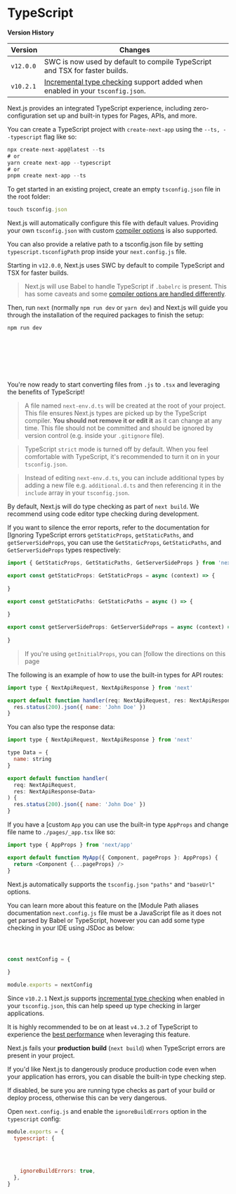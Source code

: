 # TypeScript



**Version History**


| Version | Changes |
| --- | --- |
| `v12.0.0` | SWC is now used by default to compile TypeScript and TSX for faster builds. |
| `v10.2.1` | [Incremental type checking](https://www.typescriptlang.org/tsconfig#incremental) support added when enabled in your `tsconfig.json`. |



Next.js provides an integrated TypeScript experience, including zero-configuration set up and built-in types for Pages, APIs, and more.


You can create a TypeScript project with `create-next-app` using the `--ts, --typescript` flag like so:



```javascript
npx create-next-app@latest --ts
# or
yarn create next-app --typescript
# or
pnpm create next-app --ts

```

To get started in an existing project, create an empty `tsconfig.json` file in
the root folder:



```javascript
touch tsconfig.json

```

Next.js will automatically configure this file with default values. Providing your own `tsconfig.json` with custom [compiler options](https://www.typescriptlang.org/docs/handbook/compiler-options.html) is also supported.


You can also provide a relative path to a tsconfig.json file by setting `typescript.tsconfigPath` prop inside your `next.config.js` file.


Starting in `v12.0.0`, Next.js uses SWC by default to compile TypeScript and TSX for faster builds.



> 
> Next.js will use Babel to handle TypeScript if `.babelrc` is present. This has some caveats and some [compiler options are handled differently](https://babeljs.io/docs/en/babel-plugin-transform-typescript#typescript-compiler-options).
> 
> 
> 


Then, run `next` (normally `npm run dev` or `yarn dev`) and Next.js will guide you through the installation of the required packages to finish the setup:



```javascript
npm run dev









```

You're now ready to start converting files from `.js` to `.tsx` and leveraging the benefits of TypeScript!



> 
> A file named `next-env.d.ts` will be created at the root of your project. This file ensures Next.js types are picked up by the TypeScript compiler. **You should not remove it or edit it** as it can change at any time. This file should not be committed and should be ignored by version control (e.g. inside your `.gitignore` file).
> 
> 
> 



> 
> TypeScript `strict` mode is turned off by default. When you feel comfortable with TypeScript, it's recommended to turn it on in your `tsconfig.json`.
> 
> 
> 



> 
> Instead of editing `next-env.d.ts`, you can include additional types by adding a new file e.g. `additional.d.ts` and then referencing it in the `include` array in your `tsconfig.json`.
> 
> 
> 


By default, Next.js will do type checking as part of `next build`. We recommend using code editor type checking during development.


If you want to silence the error reports, refer to the documentation for [Ignoring TypeScript errors `getStaticProps`, `getStaticPaths`, and `getServerSideProps`, you can use the `GetStaticProps`, `GetStaticPaths`, and `GetServerSideProps` types respectively:



```javascript
import { GetStaticProps, GetStaticPaths, GetServerSideProps } from 'next'

export const getStaticProps: GetStaticProps = async (context) => {
  
}

export const getStaticPaths: GetStaticPaths = async () => {
  
}

export const getServerSideProps: GetServerSideProps = async (context) => {
  
}

```


> 
> If you're using `getInitialProps`, you can [follow the directions on this page 
> 
> 


The following is an example of how to use the built-in types for API routes:



```javascript
import type { NextApiRequest, NextApiResponse } from 'next'

export default function handler(req: NextApiRequest, res: NextApiResponse) {
  res.status(200).json({ name: 'John Doe' })
}

```

You can also type the response data:



```javascript
import type { NextApiRequest, NextApiResponse } from 'next'

type Data = {
  name: string
}

export default function handler(
  req: NextApiRequest,
  res: NextApiResponse<Data>
) {
  res.status(200).json({ name: 'John Doe' })
}

```

If you have a [custom `App` you can use the built-in type `AppProps` and change file name to `./pages/_app.tsx` like so:



```javascript
import type { AppProps } from 'next/app'

export default function MyApp({ Component, pageProps }: AppProps) {
  return <Component {...pageProps} />
}

```

Next.js automatically supports the `tsconfig.json` `"paths"` and `"baseUrl"` options.


You can learn more about this feature on the [Module Path aliases documentation `next.config.js` file must be a JavaScript file as it does not get parsed by Babel or TypeScript, however you can add some type checking in your IDE using JSDoc as below:



```javascript



const nextConfig = {
  
}

module.exports = nextConfig

```

Since `v10.2.1` Next.js supports [incremental type checking](https://www.typescriptlang.org/tsconfig#incremental) when enabled in your `tsconfig.json`, this can help speed up type checking in larger applications.


It is highly recommended to be on at least `v4.3.2` of TypeScript to experience the [best performance](https://devblogs.microsoft.com/typescript/announcing-typescript-4-3/#lazier-incremental) when leveraging this feature.


Next.js fails your **production build** (`next build`) when TypeScript errors are present in your project.


If you'd like Next.js to dangerously produce production code even when your application has errors, you can disable the built-in type checking step.


If disabled, be sure you are running type checks as part of your build or deploy process, otherwise this can be very dangerous.


Open `next.config.js` and enable the `ignoreBuildErrors` option in the `typescript` config:



```javascript
module.exports = {
  typescript: {
    
    
    
    
    ignoreBuildErrors: true,
  },
}

```



